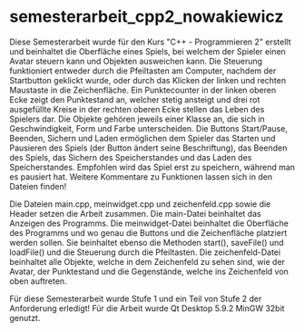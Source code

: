 # semesterarbeit_cpp2_nowakiewicz
Diese Semesterarbeit wurde für den Kurs "C++ - Programmieren 2" erstellt und beinhaltet die Oberfläche eines Spiels, bei
welchem der Spieler einen Avatar steuern kann und Objekten ausweichen kann. Die Steuerung funktioniert entweder durch die Pfeiltasten
am Computer, nachdem der Startbutton geklickt wurde, oder durch das Klicken der linken und rechten Maustaste in die Zeichenfläche. Ein Punktecounter in der linken oberen Ecke zeigt den Punktestand
an, welcher stetig ansteigt und drei rot ausgefüllte Kreise in der rechten oberen Ecke stellen das Leben des Spielers dar. Die Objekte 
gehören jeweils einer Klasse an, die sich in Geschwindigkeit, Form und Farbe unterscheiden. 
Die Buttons Start/Pause, Beenden, Sichern und Laden ermöglichen dem Spieler das Starten und Pausieren des Spiels (der Button ändert
seine Beschriftung), das Beenden des Spiels, das Sichern des Speicherstandes und das Laden des Speicherstandes. Empfohlen wird
das Spiel erst zu speichern, während man es pausiert hat. Weitere Kommentare zu Funktionen lassen sich in den Dateien finden!

Die Dateien main.cpp, meinwidget.cpp und zeichenfeld.cpp sowie die Header setzen die Arbeit zusammen. Die main-Datei beinhaltet das 
Anzeigen des Programms. Die meinwidget-Datei beinhaltet die Oberfläche des Programms und wo genau die Buttons und die Zeichenfläche 
platziert werden sollen. Sie beinhaltet ebenso die Methoden start(), saveFile() und loadFile() und die Steuerung durch die Pfeiltasten. 
Die zeichenfeld-Datei beinhaltet alle Objekte, welche in dem Zeichenfeld zu sehen sind, wie der Avatar, der Punktestand und die
Gegenstände, welche ins Zeichenfeld von oben auftreten.

Für diese Semesterarbeit wurde Stufe 1 und ein Teil von Stufe 2 der Anforderung erledigt!
Für die Arbeit wurde Qt Desktop 5.9.2 MinGW 32bit genutzt. 
